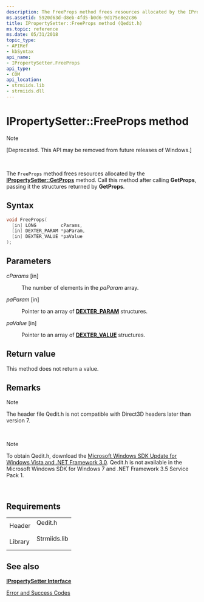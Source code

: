 ```yaml
---
description: The FreeProps method frees resources allocated by the IPropertySetter::GetProps method. Call this method after calling GetProps, passing it the structures returned by GetProps.
ms.assetid: 5920d63d-d8eb-4fd5-b0d6-9d175e8e2c86
title: IPropertySetter::FreeProps method (Qedit.h)
ms.topic: reference
ms.date: 05/31/2018
topic_type: 
- APIRef
- kbSyntax
api_name: 
- IPropertySetter.FreeProps
api_type: 
- COM
api_location: 
- strmiids.lib
- strmiids.dll
---
```


# IPropertySetter::FreeProps method

> [!Note]  
> \[Deprecated. This API may be removed from future releases of Windows.\]

 

The `FreeProps` method frees resources allocated by the [**IPropertySetter::GetProps**](ipropertysetter-getprops.md) method. Call this method after calling **GetProps**, passing it the structures returned by **GetProps**.

## Syntax


```C++
void FreeProps(
  [in] LONG         cParams,
  [in] DEXTER_PARAM *paParam,
  [in] DEXTER_VALUE *paValue
);
```



## Parameters

<dl> <dt>

*cParams* \[in\]
</dt> <dd>

The number of elements in the *paParam* array.

</dd> <dt>

*paParam* \[in\]
</dt> <dd>

Pointer to an array of [**DEXTER\_PARAM**](dexter-param.md) structures.

</dd> <dt>

*paValue* \[in\]
</dt> <dd>

Pointer to an array of [**DEXTER\_VALUE**](dexter-value.md) structures.

</dd> </dl>

## Return value

This method does not return a value.

## Remarks

> [!Note]  
> The header file Qedit.h is not compatible with Direct3D headers later than version 7.

 

> [!Note]  
> To obtain Qedit.h, download the [Microsoft Windows SDK Update for Windows Vista and .NET Framework 3.0](https://msdn.microsoft.com/windowsvista/bb980924.aspx). Qedit.h is not available in the Microsoft Windows SDK for Windows 7 and .NET Framework 3.5 Service Pack 1.

 

## Requirements



|                    |                                                                                         |
|--------------------|-----------------------------------------------------------------------------------------|
| Header<br/>  | <dl> <dt>Qedit.h</dt> </dl>      |
| Library<br/> | <dl> <dt>Strmiids.lib</dt> </dl> |



## See also

<dl> <dt>

[**IPropertySetter Interface**](ipropertysetter.md)
</dt> <dt>

[Error and Success Codes](error-and-success-codes.md)
</dt> </dl>

 

 




